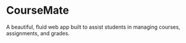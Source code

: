 # CourseMate
A beautiful, fluid web app built to assist students in managing courses, assignments, and grades.
